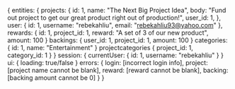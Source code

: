 {
  entities: {
    projects: {
      id: 1,
      name: "The Next Big Project Idea",
      body: "Fund out project to get our great product right out of production!",
      user_id: 1,
    },
    user: {
      id: 1,
      username: "rebekahliu",
      email: "rebekahliu93@yahoo.com"
    },
    rewards: {
      id: 1,
      project_id: 1,
      reward: "A set of 3 of our new product",
      amount: 100
    }
    backings: {
      user_id: 1,
      project_id: 1,
      amount: 100
    }
    categories: {
      id: 1,
      name: "Entertainment"
    }
    projectcategories {
      project_id: 1,
      category_id: 1
    }
  }
  session: {
    currentUser: {
      id: 1,
      username: "rebekahliu"
    }
  }
  ui: {
    loading: true/false
  }
  errors: {
    login: [incorrect login info],
    project: [project name cannot be blank],
    reward: [reward cannot be blank],
    backing: [backing amount cannot be 0]
  }
}

